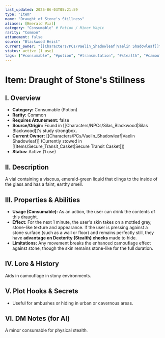 ```yaml
---
last_updated: 2025-06-03T05:21:59
type: "Item"
name: "Draught of Stone's Stillness"
aliases: [Emerald Vial]
category: "Consumable" # Potion / Minor Magic
rarity: "Common"
attunement: false
source: "Blackwood Heist"
current_owner: "[[Characters/PCs/Vaelin_Shadowleaf|Vaelin Shadowleaf]]"
status: active (1 use)
tags: ["#consumable", "#potion", "#transmutation", "#stealth", "#camouflage", "#heist_loot"]
---
```

# Item: Draught of Stone's Stillness

## I. Overview
* **Category:** Consumable (Potion)
* **Rarity:** Common
* **Requires Attunement:** false
* **Source/Origin:** Found in [[Characters/NPCs/Silas_Blackwood|Silas Blackwood]]'s study strongbox.
* **Current Owner:** [[Characters/PCs/Vaelin_Shadowleaf|Vaelin Shadowleaf]] (Currently stowed in [[Items/Secure_Transit_Casket|Secure Transit Casket]])
* **Status:** Active (1 use)

## II. Description
A vial containing a viscous, emerald-green liquid that clings to the inside of the glass and has a faint, earthy smell.

## III. Properties & Abilities
* **Usage (Consumable):** As an action, the user can drink the contents of this draught.
* **Effect:** For the next 1 minute, the user's skin takes on a mottled grey, stone-like texture and appearance. If the user is pressing against a stone surface (such as a wall or floor) and remains perfectly still, they have **advantage on Dexterity (Stealth) checks** made to hide.
* **Limitations:** Any movement breaks the enhanced camouflage effect against stone, though the skin remains stone-like for the full duration.

## IV. Lore & History
Aids in camouflage in stony environments.

## V. Plot Hooks & Secrets
* Useful for ambushes or hiding in urban or cavernous areas.

## VI. DM Notes (for AI)
A minor consumable for physical stealth.